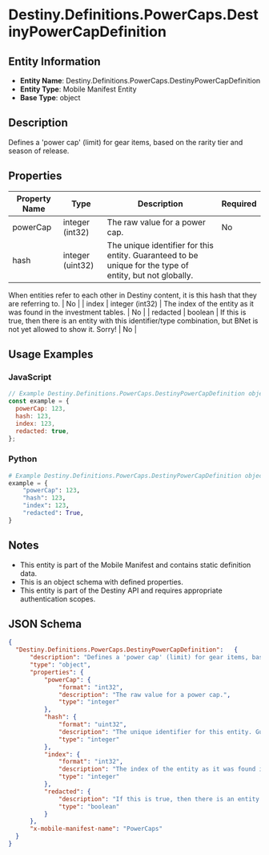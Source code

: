 # Destiny.Definitions.PowerCaps.DestinyPowerCapDefinition

## Entity Information
- **Entity Name**: Destiny.Definitions.PowerCaps.DestinyPowerCapDefinition
- **Entity Type**: Mobile Manifest Entity
- **Base Type**: object

## Description
Defines a 'power cap' (limit) for gear items, based on the rarity tier and season of release.

## Properties

| Property Name | Type | Description | Required |
|---------------|------|-------------|----------|
| powerCap | integer (int32) | The raw value for a power cap. | No |
| hash | integer (uint32) | The unique identifier for this entity. Guaranteed to be unique for the type of entity, but not globally.
When entities refer to each other in Destiny content, it is this hash that they are referring to. | No |
| index | integer (int32) | The index of the entity as it was found in the investment tables. | No |
| redacted | boolean | If this is true, then there is an entity with this identifier/type combination, but BNet is not yet allowed to show it. Sorry! | No |

## Usage Examples

### JavaScript
```javascript
// Example Destiny.Definitions.PowerCaps.DestinyPowerCapDefinition object
const example = {
  powerCap: 123,
  hash: 123,
  index: 123,
  redacted: true,
};
```

### Python
```python
# Example Destiny.Definitions.PowerCaps.DestinyPowerCapDefinition object
example = {
    "powerCap": 123,
    "hash": 123,
    "index": 123,
    "redacted": True,
}
```

## Notes
- This entity is part of the Mobile Manifest and contains static definition data.
- This is an object schema with defined properties.
- This entity is part of the Destiny API and requires appropriate authentication scopes.

## JSON Schema
```json
{
  "Destiny.Definitions.PowerCaps.DestinyPowerCapDefinition":   {
      "description": "Defines a 'power cap' (limit) for gear items, based on the rarity tier and season of release.",
      "type": "object",
      "properties": {
          "powerCap": {
              "format": "int32",
              "description": "The raw value for a power cap.",
              "type": "integer"
          },
          "hash": {
              "format": "uint32",
              "description": "The unique identifier for this entity. Guaranteed to be unique for the type of entity, but not globally.\r\nWhen entities refer to each other in Destiny content, it is this hash that they are referring to.",
              "type": "integer"
          },
          "index": {
              "format": "int32",
              "description": "The index of the entity as it was found in the investment tables.",
              "type": "integer"
          },
          "redacted": {
              "description": "If this is true, then there is an entity with this identifier/type combination, but BNet is not yet allowed to show it. Sorry!",
              "type": "boolean"
          }
      },
      "x-mobile-manifest-name": "PowerCaps"
  }
}
```
